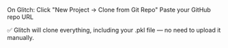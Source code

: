 On Glitch:
Click "New Project → Clone from Git Repo"
Paste your GitHub repo URL

✅ Glitch will clone everything, including your .pkl file — no need to upload it manually.
